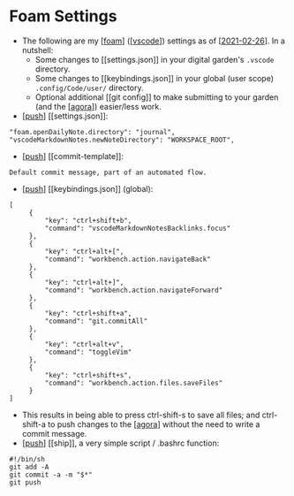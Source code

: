 # Foam Settings

- The following are my [[foam]] ([[vscode]]) settings as of [[2021-02-26]]. In a nutshell:
  - Some changes to [[settings.json]] in your digital garden's ```.vscode``` directory.
  - Some changes to [[keybindings.json]] in your global (user scope) ```.config/Code/user/``` directory.
  - Optional additional [[git config]] to make submitting to your garden (and the [[agora]]) easier/less work.
- [[push]] [[settings.json]]:
```
"foam.openDailyNote.directory": "journal",
"vscodeMarkdownNotes.newNoteDirectory": "WORKSPACE_ROOT",
```

- [[push]] [[commit-template]]:
```
Default commit message, part of an automated flow.
```

- [[push]] [[keybindings.json]] (global): 
```
[
     {
         "key": "ctrl+shift+b",
         "command": "vscodeMarkdownNotesBacklinks.focus"
     },
     {
         "key": "ctrl+alt+[",
         "command": "workbench.action.navigateBack"
     },
     {
         "key": "ctrl+alt+]",
         "command": "workbench.action.navigateForward"
     },
     {
         "key": "ctrl+shift+a",
         "command": "git.commitAll"
     },
     {
         "key": "ctrl+alt+v",
         "command": "toggleVim"
     },
     {
         "key": "ctrl+shift+s",
         "command": "workbench.action.files.saveFiles"
     }
]
```
- This results in being able to press ctrl-shift-s to save all files; and ctrl-shift-a to push changes to the [[agora]] without the need to write a commit message.
- [[push]] [[ship]], a very simple script / .bashrc function:
```
#!/bin/sh
git add -A
git commit -a -m "$*"
git push
```

[//begin]: # "Autogenerated link references for markdown compatibility"
[foam]: foam "Foam"
[vscode]: vscode "Vscode"
[2021-02-26]: journal/2021-02-26 "2021-02-26"
[agora]: agora "Agora"
[push]: push "Push"
[//end]: # "Autogenerated link references"
